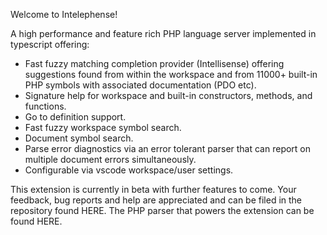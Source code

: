 
Welcome to Intelephense! 

A high performance and feature rich PHP language server implemented in typescript offering:

* Fast fuzzy matching completion provider (Intellisense) offering suggestions found from within the workspace and from 11000+ built-in PHP symbols with associated documentation (PDO etc).
* Signature help for workspace and built-in constructors, methods, and functions.
* Go to definition support.
* Fast fuzzy workspace symbol search.
* Document symbol search.
* Parse error diagnostics via an error tolerant parser that can report on multiple document errors simultaneously.
* Configurable via vscode workspace/user settings.

This extension is currently in beta with further features to come. Your feedback, bug reports and help are appreciated and can be filed in the repository found HERE. The PHP parser that powers the extension can be found HERE. 



